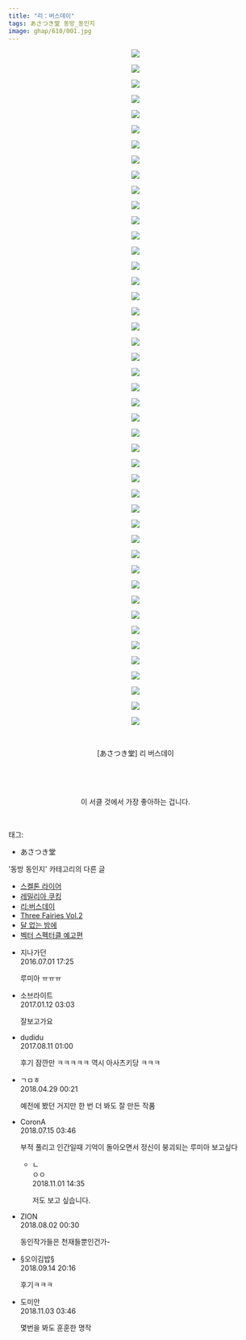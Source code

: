 ```yaml
---
title: "리：버스데이"
tags: あさつき堂 동방_동인지
image: ghap/610/001.jpg
---
```

<div class="article">
<p style="text-align: center; clear: none; float: none;"><img src="{{ site.nasurl }}/ghap/610/001.jpg"/></p>
<p style="text-align: center; clear: none; float: none;"><img src="{{ site.nasurl }}/ghap/610/002.jpg"/></p>
<p style="text-align: center; clear: none; float: none;"><img src="{{ site.nasurl }}/ghap/610/003.jpg"/></p>
<p style="text-align: center; clear: none; float: none;"><img src="{{ site.nasurl }}/ghap/610/004.jpg"/></p>
<p style="text-align: center; clear: none; float: none;"><img src="{{ site.nasurl }}/ghap/610/005.jpg"/></p>
<p style="text-align: center; clear: none; float: none;"><img src="{{ site.nasurl }}/ghap/610/006.jpg"/></p>
<p style="text-align: center; clear: none; float: none;"><img src="{{ site.nasurl }}/ghap/610/007.jpg"/></p>
<p style="text-align: center; clear: none; float: none;"><img src="{{ site.nasurl }}/ghap/610/008.jpg"/></p>
<p style="text-align: center; clear: none; float: none;"><img src="{{ site.nasurl }}/ghap/610/009.jpg"/></p>
<p style="text-align: center; clear: none; float: none;"><img src="{{ site.nasurl }}/ghap/610/010.jpg"/></p>
<p style="text-align: center; clear: none; float: none;"><img src="{{ site.nasurl }}/ghap/610/011.jpg"/></p>
<p style="text-align: center; clear: none; float: none;"><img src="{{ site.nasurl }}/ghap/610/012.jpg"/></p>
<p style="text-align: center; clear: none; float: none;"><img src="{{ site.nasurl }}/ghap/610/013.jpg"/></p>
<p style="text-align: center; clear: none; float: none;"><img src="{{ site.nasurl }}/ghap/610/014.jpg"/></p>
<p style="text-align: center; clear: none; float: none;"><img src="{{ site.nasurl }}/ghap/610/015.jpg"/></p>
<p style="text-align: center; clear: none; float: none;"><img src="{{ site.nasurl }}/ghap/610/016.jpg"/></p>
<p style="text-align: center; clear: none; float: none;"><img src="{{ site.nasurl }}/ghap/610/017.jpg"/></p>
<p style="text-align: center; clear: none; float: none;"><img src="{{ site.nasurl }}/ghap/610/018.jpg"/></p>
<p style="text-align: center; clear: none; float: none;"><img src="{{ site.nasurl }}/ghap/610/019.jpg"/></p>
<p style="text-align: center; clear: none; float: none;"><img src="{{ site.nasurl }}/ghap/610/020.jpg"/></p>
<p style="text-align: center; clear: none; float: none;"><img src="{{ site.nasurl }}/ghap/610/021.jpg"/></p>
<p style="text-align: center; clear: none; float: none;"><img src="{{ site.nasurl }}/ghap/610/022.jpg"/></p>
<p style="text-align: center; clear: none; float: none;"><img src="{{ site.nasurl }}/ghap/610/023.jpg"/></p>
<p style="text-align: center; clear: none; float: none;"><img src="{{ site.nasurl }}/ghap/610/024.jpg"/></p>
<p style="text-align: center; clear: none; float: none;"><img src="{{ site.nasurl }}/ghap/610/025.jpg"/></p>
<p style="text-align: center; clear: none; float: none;"><img src="{{ site.nasurl }}/ghap/610/026.jpg"/></p>
<p style="text-align: center; clear: none; float: none;"><img src="{{ site.nasurl }}/ghap/610/027.jpg"/></p>
<p style="text-align: center; clear: none; float: none;"><img src="{{ site.nasurl }}/ghap/610/028.jpg"/></p>
<p style="text-align: center; clear: none; float: none;"><img src="{{ site.nasurl }}/ghap/610/029.jpg"/></p>
<p style="text-align: center; clear: none; float: none;"><img src="{{ site.nasurl }}/ghap/610/030.jpg"/></p>
<p style="text-align: center; clear: none; float: none;"><img src="{{ site.nasurl }}/ghap/610/031.jpg"/></p>
<p style="text-align: center; clear: none; float: none;"><img src="{{ site.nasurl }}/ghap/610/032.jpg"/></p>
<p style="text-align: center; clear: none; float: none;"><img src="{{ site.nasurl }}/ghap/610/033.jpg"/></p>
<p style="text-align: center; clear: none; float: none;"><img src="{{ site.nasurl }}/ghap/610/034.jpg"/></p>
<p style="text-align: center; clear: none; float: none;"><img src="{{ site.nasurl }}/ghap/610/035.jpg"/></p>
<p style="text-align: center; clear: none; float: none;"><img src="{{ site.nasurl }}/ghap/610/036.jpg"/></p>
<p style="text-align: center; clear: none; float: none;"><img src="{{ site.nasurl }}/ghap/610/037.jpg"/></p>
<p style="text-align: center; clear: none; float: none;"><img src="{{ site.nasurl }}/ghap/610/038.jpg"/></p>
<p style="text-align: center; clear: none; float: none;"><img src="{{ site.nasurl }}/ghap/610/039.jpg"/></p>
<p style="text-align: center; clear: none; float: none;"><img src="{{ site.nasurl }}/ghap/610/040.jpg"/></p>
<p style="text-align: center; clear: none; float: none;"><img src="{{ site.nasurl }}/ghap/610/041.jpg"/></p>
<p style="text-align: center; clear: none; float: none;"><img src="{{ site.nasurl }}/ghap/610/042.jpg"/></p>
<p style="text-align: center; clear: none; float: none;"><img src="{{ site.nasurl }}/ghap/610/043.jpg"/></p>
<p style="text-align: center; clear: none; float: none;"><img src="{{ site.nasurl }}/ghap/610/044.jpg"/></p>
<p style="text-align: center; clear: none; float: none;"><img src="{{ site.nasurl }}/ghap/610/045.jpg"/></p>
<p style="text-align: center; clear: none; float: none;"><br/></p>
<p style="text-align: center; clear: none; float: none;">[あさつき堂] 리 버스데이</p>
<p style="text-align: center; clear: none; float: none;"><br/></p>
<p style="text-align: center; clear: none; float: none;"><br/></p>
<p style="text-align: center; clear: none; float: none;">이 서클 것에서 가장 좋아하는 겁니다.</p>
<p><br/></p>
</div><div class="tagTrail">
<p>태그: </p>
<ul>
<li>あさつき堂</li>
</ul>
</div><div class="another">
<p>'동방 동인지' 카테고리의 다른 글</p>
<ul>
<li><a href="/2016-07-01-ghap_612">스켈톤 라이어</a></li>
<li><a href="/2016-06-30-ghap_611">레밀리아 쿠킹</a></li>
<li><a href="/2016-06-29-ghap_610">리:버스데이</a></li>
<li><a href="/2016-06-29-ghap_609">Three Fairies Vol.2</a></li>
<li><a href="/2016-06-29-ghap_608">달 없는 밤에</a></li>
<li><a href="/2016-06-28-ghap_607">벡터 스펙터클 예고편</a></li>
</ul>
</div><div class="cb_module cb_fluid">
<div class="cb_wrt cb_profile">
<div class="comment">
<ul>
<li class="cb_thumb_off" id="comment14745252">
<div class="cb_comment_area">
<div class="cb_info_area">
<div class="cb_section">
<span class="cb_nick_name">지나가던</span>
</div>
<div class="cb_section">
<span class="cb_date">2016.07.01 17:25 </span>
</div>
</div>
<div class="cb_dsc_comment">
<p class="cb_dsc">
											루미아 ㅠㅠㅠ
										</p>
</div>
</div></li>
<li class="cb_thumb_off" id="comment14889406">
<div class="cb_comment_area">
<div class="cb_info_area">
<div class="cb_section">
<span class="cb_nick_name">소브라이트</span>
</div>
<div class="cb_section">
<span class="cb_date">2017.01.12 03:03 </span>
</div>
</div>
<div class="cb_dsc_comment">
<p class="cb_dsc">
											잘보고가요
										</p>
</div>
</div></li>
<li class="cb_thumb_off" id="comment15056553">
<div class="cb_comment_area">
<div class="cb_info_area">
<div class="cb_section">
<span class="cb_nick_name">dudidu</span>
</div>
<div class="cb_section">
<span class="cb_date">2017.08.11 01:00 </span>
</div>
</div>
<div class="cb_dsc_comment">
<p class="cb_dsc">
											후기 잠깐만 ㅋㅋㅋㅋㅋ 역시 아사츠키당 ㅋㅋㅋ
										</p>
</div>
</div></li>
<li class="cb_thumb_off" id="comment15246784">
<div class="cb_comment_area">
<div class="cb_info_area">
<div class="cb_section">
<span class="cb_nick_name">ㄱㅁㅎ</span>
</div>
<div class="cb_section">
<span class="cb_date">2018.04.29 00:21 </span>
</div>
</div>
<div class="cb_dsc_comment">
<p class="cb_dsc">
											예전에 봤던 거지만 한 번 더 봐도 잘 만든 작품
										</p>
</div>
</div></li>
<li class="cb_thumb_off" id="comment15286850">
<div class="cb_comment_area">
<div class="cb_info_area">
<div class="cb_section">
<span class="cb_nick_name">CoronA</span>
</div>
<div class="cb_section">
<span class="cb_date">2018.07.15 03:46 </span>
</div>
</div>
<div class="cb_dsc_comment">
<p class="cb_dsc">
											부적 풀리고 인간일때 기억이 돌아오면서 정신이 붕괴되는 루미아 보고싶다
										</p>
</div>
<ul>
<li class="cb_thumb_off" id="comment15366148">
<span class="cb_bu_subnode">ㄴ</span>
<div class="cb_comment_area">
<div class="cb_info_area">
<div class="cb_section">
<span class="cb_nick_name">ㅇㅇ</span>
</div>
<div class="cb_section">
<span class="cb_date">2018.11.01 14:35 </span>
</div>
</div>
<div class="cb_dsc_comment">
<p class="cb_dsc">
																저도 보고 싶습니다.
															</p>
</div>
</div>
</li>
</ul>
</div></li>
<li class="cb_thumb_off" id="comment15298723">
<div class="cb_comment_area">
<div class="cb_info_area">
<div class="cb_section">
<span class="cb_nick_name">ZION</span>
</div>
<div class="cb_section">
<span class="cb_date">2018.08.02 00:30 </span>
</div>
</div>
<div class="cb_dsc_comment">
<p class="cb_dsc">
											동인작가들은 천재들뿐인건가-
										</p>
</div>
</div></li>
<li class="cb_thumb_off" id="comment15332747">
<div class="cb_comment_area">
<div class="cb_info_area">
<div class="cb_section">
<span class="cb_nick_name">§오이김밥§</span>
</div>
<div class="cb_section">
<span class="cb_date">2018.09.14 20:16 </span>
</div>
</div>
<div class="cb_dsc_comment">
<p class="cb_dsc">
											후기ㅋㅋㅋ <br/>
</p>
</div>
</div></li>
<li class="cb_thumb_off" id="comment15366848">
<div class="cb_comment_area">
<div class="cb_info_area">
<div class="cb_section">
<span class="cb_nick_name">도미안</span>
</div>
<div class="cb_section">
<span class="cb_date">2018.11.03 03:46 </span>
</div>
</div>
<div class="cb_dsc_comment">
<p class="cb_dsc">
											몇번을 봐도 훈훈한 명작
										</p>
</div>
</div></li>
</ul>
</div>
</div><!-- commentList close -->
</div>